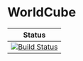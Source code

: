 # WorldCube

| **Status** |
|---|
| [![Build Status](https://travis-ci.org/Thomas1995/WorldCube.svg?branch=master)](https://travis-ci.org/Thomas1995/WorldCube) |
